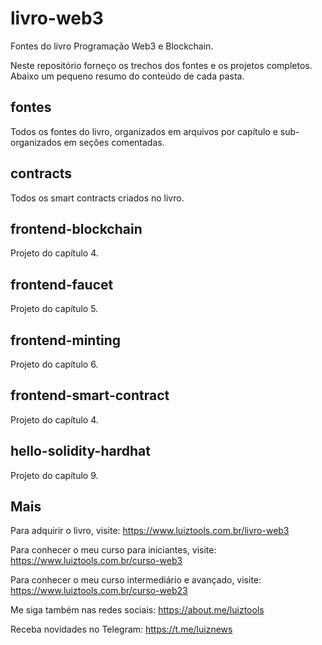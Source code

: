 # livro-web3
Fontes do livro Programação Web3 e Blockchain.

Neste repositório forneço os trechos dos fontes e os projetos completos. Abaixo um pequeno resumo do conteúdo de cada pasta.

## fontes
Todos os fontes do livro, organizados em arquivos por capítulo e sub-organizados em seções comentadas.

## contracts
Todos os smart contracts criados no livro.

## frontend-blockchain
Projeto do capítulo 4.

## frontend-faucet
Projeto do capítulo 5.

## frontend-minting
Projeto do capítulo 6.

## frontend-smart-contract
Projeto do capítulo 4.

## hello-solidity-hardhat
Projeto do capítulo 9.

## Mais
Para adquirir o livro, visite: https://www.luiztools.com.br/livro-web3

Para conhecer o meu curso para iniciantes, visite: https://www.luiztools.com.br/curso-web3

Para conhecer o meu curso intermediário e avançado, visite: https://www.luiztools.com.br/curso-web23

Me siga também nas redes sociais: https://about.me/luiztools

Receba novidades no Telegram: https://t.me/luiznews